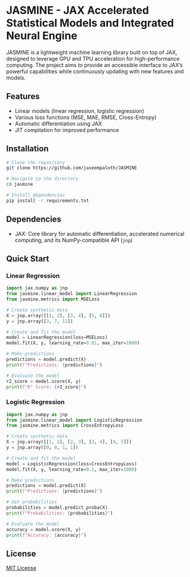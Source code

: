# JASMINE - JAX Accelerated Statistical Models and Integrated Neural Engine

JASMINE is a lightweight machine learning library built on top of JAX, designed to leverage GPU and TPU acceleration for high-performance computing. The project aims to provide an accessible interface to JAX’s powerful capabilities while continuously updating with new features and models.

## Features

- Linear models (linear regression, logistic regression)
- Various loss functions (MSE, MAE, RMSE, Cross-Entropy)
- Automatic differentiation using JAX
- JIT compilation for improved performance

## Installation

```bash
# Clone the repository
git clone https://github.com/jaseempaloth/JASMINE

# Navigate to the directory
cd jasmine

# Install dependencies
pip install -r requirements.txt
```

## Dependencies

- JAX: Core library for automatic differentiation, accelerated numerical computing, and its NumPy-compatible API (`jnp`)

## Quick Start

### Linear Regression

```python
import jax.numpy as jnp
from jasmine.linear_model import LinearRegression
from jasmine.metrics import MSELoss

# Create synthetic data
X = jnp.array([[1, 2], [3, 4], [5, 6]])
y = jnp.array([3, 7, 11])

# Create and fit the model
model = LinearRegression(loss=MSELoss)
model.fit(X, y, learning_rate=0.01, max_iter=1000)

# Make predictions
predictions = model.predict(X)
print(f"Predictions: {predictions}")

# Evaluate the model
r2_score = model.score(X, y)
print(f"R² Score: {r2_score}")
```

### Logistic Regression

```python
import jax.numpy as jnp
from jasmine.linear_model import LogisticRegression
from jasmine.metrics import CrossEntropyLoss

# Create synthetic data
X = jnp.array([[1, 2], [2, 3], [3, 4], [4, 5]])
y = jnp.array([0, 0, 1, 1])

# Create and fit the model
model = LogisticRegression(loss=CrossEntropyLoss)
model.fit(X, y, learning_rate=0.1, max_iter=1000)

# Make predictions
predictions = model.predict(X)
print(f"Predictions: {predictions}")

# Get probabilities
probabilities = model.predict_proba(X)
print(f"Probabilities: {probabilities}")

# Evaluate the model
accuracy = model.score(X, y)
print(f"Accuracy: {accuracy}")
```

## License

[MIT License](LICENSE)
